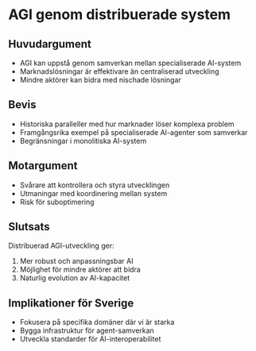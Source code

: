 # AGI genom distribuerade system

## Huvudargument
- AGI kan uppstå genom samverkan mellan specialiserade AI-system
- Marknadslösningar är effektivare än centraliserad utveckling
- Mindre aktörer kan bidra med nischade lösningar

## Bevis
- Historiska paralleller med hur marknader löser komplexa problem
- Framgångsrika exempel på specialiserade AI-agenter som samverkar
- Begränsningar i monolitiska AI-system

## Motargument
- Svårare att kontrollera och styra utvecklingen
- Utmaningar med koordinering mellan system
- Risk för suboptimering

## Slutsats
Distribuerad AGI-utveckling ger:
1. Mer robust och anpassningsbar AI
2. Möjlighet för mindre aktörer att bidra
3. Naturlig evolution av AI-kapacitet

## Implikationer för Sverige
- Fokusera på specifika domäner där vi är starka
- Bygga infrastruktur för agent-samverkan
- Utveckla standarder för AI-interoperabilitet
